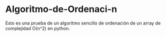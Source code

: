 # Algoritmo-de-Ordenaci-n
Esto es una prueba de un algoritmo sencillo de ordenación de un array de complejidad O(n^2) en python.
